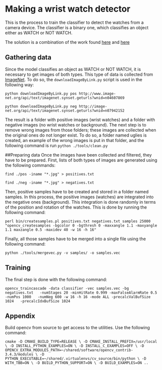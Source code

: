 # Making a wrist watch detector

This is the process to train the classifier to detect the watches from a camera device. The classifier is a binary one, which classifies an object either as WATCH or NOT WATCH.

The solution is a combination of the work found [here](https://pythonprogramming.net/haar-cascade-object-detection-python-opencv-tutorial/) and [here](https://github.com/mrnugget/opencv-haar-classifier-training)

## Gathering data
Since the model classifies an object as WATCH or NOT WATCH, it is necessary to get images of both types. This type of data is collected from [ImageNet](http://www.image-net.org/). To do so, the `downloadImageByLink.py` script is used in the following way:

`python downloadImageByLink.py pos http://www.image-net.org/api/text/imagenet.synset.geturls?wnid=n04607869`

`python downloadImageByLink.py neg http://image-net.org/api/text/imagenet.synset.geturls?wnid=n07942152
`

The result is a folder with positive images (wrist watches) and a folder with negative images (no wrist watches or background). The next step is to remove wrong images from those folders; these images are collected when the original ones do not longer exist. To do so, a folder named uglies is created, an example of the wrong images is put in that folder, and the following command is run `python ./tools/clean.py`

##Preparing data
Once the images have been collected and filtered, they have to be prepared. First, lists of both types of images are generated using the following commands:

`find ./pos -iname "*.jpg" > positives.txt
`

`find ./neg -iname "*.jpg" > negatives.txt
`

Then, positive samples have to be created and stored in a folder named samples. In this process, the positive images (watches) are integrated into the negative ones (background). This integration is done randomly in terms of the position and rotation of the watches. This is done by running the following command:

`perl bin/createsamples.pl positives.txt negatives.txt samples 25000 "opencv_createsamples -bgcolor 0 -bgthresh 0 -maxxangle 1.1 -maxyangle 1.1 maxzangle 0.5 -maxidev 40 -w 16 -h 16"`

Finally, all those samples have to be merged into a single file using the following command:

`python ./tools/mergevec.py -v samples/ -o samples.vec`

## Training
The final step is done with the following command:

`opencv_traincascade -data classifier -vec samples.vec -bg negatives.txt   -numStages 20 -minHitRate 0.999 -maxFalseAlarmRate 0.5 -numPos 1000   -numNeg 600 -w 16 -h 16 -mode ALL -precalcValBufSize 1024   -precalcIdxBufSize 1024`

## Appendix

Build opencv from source to get access to the utilities. Use the following command:

`cmake -D CMAKE_BUILD_TYPE=RELEASE \
	-D CMAKE_INSTALL_PREFIX=/usr/local \
	-D INSTALL_PYTHON_EXAMPLES=ON \
	-D INSTALL_C_EXAMPLES=OFF \
	-D OPENCV_EXTRA_MODULES_PATH=~/shared/software/opencv_contrib-3.4.3/modules \
	-D PYTHON_EXECUTABLE=~/shared/.virtualenvs/cv_source/bin/python \
	-D WITH_TBB=ON \
	-D BUILD_PYTHON_SUPPORT=ON \
	-D BUILD_EXAMPLES=ON ..`

